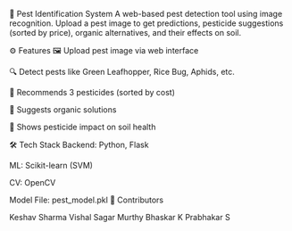 🐛 Pest Identification System 
A web-based pest detection tool using image recognition. Upload a pest image to get predictions, pesticide suggestions (sorted by price), organic alternatives, and their effects on soil.

⚙️ Features
🖼️ Upload pest image via web interface

🔍 Detect pests like Green Leafhopper, Rice Bug, Aphids, etc.

💊 Recommends 3 pesticides (sorted by cost)

🌱 Suggests organic solutions

🧪 Shows pesticide impact on soil health

🛠 Tech Stack
Backend: Python, Flask

ML: Scikit-learn (SVM)

CV: OpenCV

Model File: pest_model.pkl
👥 Contributors

Keshav Sharma
Vishal Sagar Murthy
Bhaskar K
Prabhakar S
